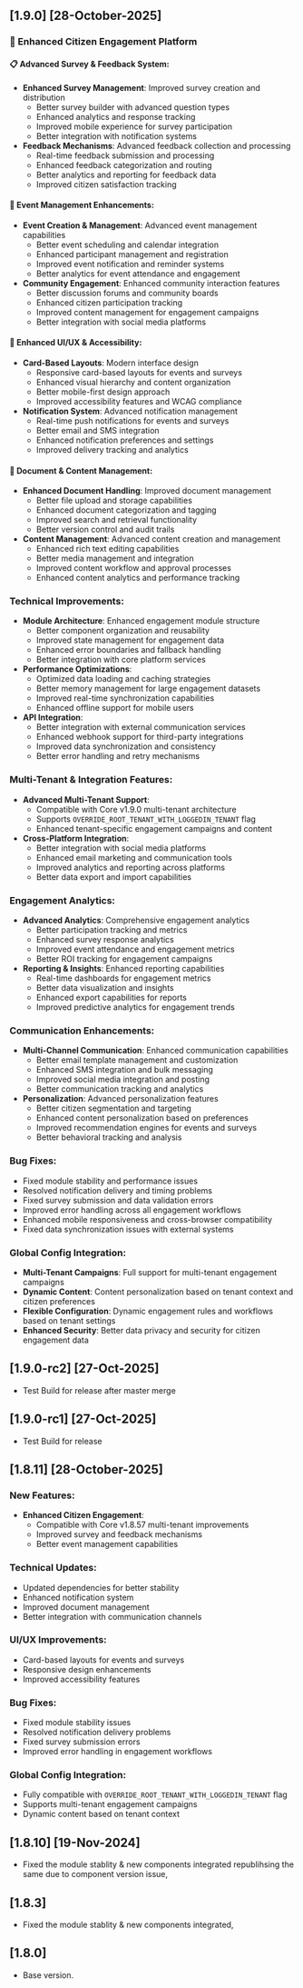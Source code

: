 
## [1.9.0] [28-October-2025]

### 🚀 Enhanced Citizen Engagement Platform

#### 📋 Advanced Survey & Feedback System:
- **Enhanced Survey Management**: Improved survey creation and distribution
  - Better survey builder with advanced question types
  - Enhanced analytics and response tracking
  - Improved mobile experience for survey participation
  - Better integration with notification systems
- **Feedback Mechanisms**: Advanced feedback collection and processing
  - Real-time feedback submission and processing
  - Enhanced feedback categorization and routing
  - Better analytics and reporting for feedback data
  - Improved citizen satisfaction tracking

#### 🎯 Event Management Enhancements:
- **Event Creation & Management**: Advanced event management capabilities
  - Better event scheduling and calendar integration
  - Enhanced participant management and registration
  - Improved event notification and reminder systems
  - Better analytics for event attendance and engagement
- **Community Engagement**: Enhanced community interaction features
  - Better discussion forums and community boards
  - Enhanced citizen participation tracking
  - Improved content management for engagement campaigns
  - Better integration with social media platforms

#### 📱 Enhanced UI/UX & Accessibility:
- **Card-Based Layouts**: Modern interface design
  - Responsive card-based layouts for events and surveys
  - Enhanced visual hierarchy and content organization
  - Better mobile-first design approach
  - Improved accessibility features and WCAG compliance
- **Notification System**: Advanced notification management
  - Real-time push notifications for events and surveys
  - Better email and SMS integration
  - Enhanced notification preferences and settings
  - Improved delivery tracking and analytics

#### 📄 Document & Content Management:
- **Enhanced Document Handling**: Improved document management
  - Better file upload and storage capabilities
  - Enhanced document categorization and tagging
  - Improved search and retrieval functionality
  - Better version control and audit trails
- **Content Management**: Advanced content creation and management
  - Enhanced rich text editing capabilities
  - Better media management and integration
  - Improved content workflow and approval processes
  - Enhanced content analytics and performance tracking

### Technical Improvements:
- **Module Architecture**: Enhanced engagement module structure
  - Better component organization and reusability
  - Improved state management for engagement data
  - Enhanced error boundaries and fallback handling
  - Better integration with core platform services
- **Performance Optimizations**: 
  - Optimized data loading and caching strategies
  - Better memory management for large engagement datasets
  - Improved real-time synchronization capabilities
  - Enhanced offline support for mobile users
- **API Integration**: 
  - Better integration with external communication services
  - Enhanced webhook support for third-party integrations
  - Improved data synchronization and consistency
  - Better error handling and retry mechanisms

### Multi-Tenant & Integration Features:
- **Advanced Multi-Tenant Support**: 
  - Compatible with Core v1.9.0 multi-tenant architecture
  - Supports `OVERRIDE_ROOT_TENANT_WITH_LOGGEDIN_TENANT` flag
  - Enhanced tenant-specific engagement campaigns and content
- **Cross-Platform Integration**: 
  - Better integration with social media platforms
  - Enhanced email marketing and communication tools
  - Improved analytics and reporting across platforms
  - Better data export and import capabilities

### Engagement Analytics:
- **Advanced Analytics**: Comprehensive engagement analytics
  - Better participation tracking and metrics
  - Enhanced survey response analytics
  - Improved event attendance and engagement metrics
  - Better ROI tracking for engagement campaigns
- **Reporting & Insights**: Enhanced reporting capabilities
  - Real-time dashboards for engagement metrics
  - Better data visualization and insights
  - Enhanced export capabilities for reports
  - Improved predictive analytics for engagement trends

### Communication Enhancements:
- **Multi-Channel Communication**: Enhanced communication capabilities
  - Better email template management and customization
  - Enhanced SMS integration and bulk messaging
  - Improved social media integration and posting
  - Better communication tracking and analytics
- **Personalization**: Advanced personalization features
  - Better citizen segmentation and targeting
  - Enhanced content personalization based on preferences
  - Improved recommendation engines for events and surveys
  - Better behavioral tracking and analysis

### Bug Fixes:
- Fixed module stability and performance issues
- Resolved notification delivery and timing problems
- Fixed survey submission and data validation errors
- Improved error handling across all engagement workflows
- Enhanced mobile responsiveness and cross-browser compatibility
- Fixed data synchronization issues with external systems

### Global Config Integration:
- **Multi-Tenant Campaigns**: Full support for multi-tenant engagement campaigns
- **Dynamic Content**: Content personalization based on tenant context and citizen preferences
- **Flexible Configuration**: Dynamic engagement rules and workflows based on tenant settings
- **Enhanced Security**: Better data privacy and security for citizen engagement data

## [1.9.0-rc2]  [27-Oct-2025]
- Test Build for release after master merge

## [1.9.0-rc1]  [27-Oct-2025]
- Test Build for release

## [1.8.11] [28-October-2025]

### New Features:
- **Enhanced Citizen Engagement**: 
  - Compatible with Core v1.8.57 multi-tenant improvements
  - Improved survey and feedback mechanisms
  - Better event management capabilities

### Technical Updates:
- Updated dependencies for better stability
- Enhanced notification system
- Improved document management
- Better integration with communication channels

### UI/UX Improvements:
- Card-based layouts for events and surveys
- Responsive design enhancements
- Improved accessibility features

### Bug Fixes:
- Fixed module stability issues
- Resolved notification delivery problems
- Fixed survey submission errors
- Improved error handling in engagement workflows

### Global Config Integration:
- Fully compatible with `OVERRIDE_ROOT_TENANT_WITH_LOGGEDIN_TENANT` flag
- Supports multi-tenant engagement campaigns
- Dynamic content based on tenant context

## [1.8.10]  [19-Nov-2024]
- Fixed the module stablity & new components integrated republihsing the same due to component version issue, 

## [1.8.3]
- Fixed the module stablity & new components integrated, 

## [1.8.0]
- Base version.
